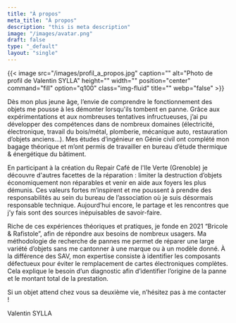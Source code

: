 ```yaml
---
title: "À propos"
meta_title: "À propos"
description: "this is meta description"
image: "/images/avatar.png"
draft: false
type: "_default"
layout: "single"
---
```


{{< image src="/images/profil_a_propos.jpg" caption="" alt="Photo de profil de Valentin SYLLA" height="" width="" position="center" command="fill" option="q100" class="img-fluid" title=""  webp="false" >}}

Dès mon plus jeune âge, l’envie de comprendre le fonctionnement des objets me pousse à les démonter lorsqu'ils tombent en panne. Grâce aux expérimentations et aux nombreuses tentatives infructueuses, j’ai pu développer des compétences dans de nombreux domaines (électricité, électronique, travail du bois/métal, plomberie, mécanique auto, restauration d’objets anciens…). Mes études d’ingénieur en Génie civil ont complété mon bagage théorique et m’ont permis de travailler en bureau d’étude thermique & énergétique du bâtiment. 

En participant à la création du Repair Café de l'Ile Verte (Grenoble) je découvre d'autres facettes de la réparation : limiter la destruction d’objets économiquement non réparables et venir en aide aux foyers les plus démunis. Ces valeurs fortes m’inspirent et me poussent à prendre des responsabilités au sein du bureau de l’association où je suis désormais responsable technique. Aujourd’hui encore, le partage et les rencontres que j’y fais sont des sources inépuisables de savoir-faire. 

Riche de ces expériences théoriques et pratiques, je fonde en 2021 “Bricole & Rafistole”, afin de répondre aux besoins de nombreux usagers. Ma méthodologie de recherche de pannes me permet de réparer une large variété d’objets sans me cantonner à une marque ou à un modèle donné. À la différence des SAV, mon expertise consiste à identifier les composants défectueux pour éviter le remplacement de cartes électroniques complètes. Cela explique le besoin d’un diagnostic afin d’identifier l’origine de la panne et le montant total de la prestation.

Si un objet attend chez vous sa deuxième vie, n’hésitez pas à me contacter !

Valentin SYLLA 
